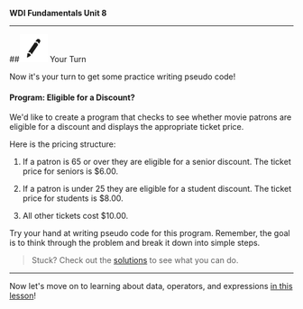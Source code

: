 **WDI Fundamentals Unit 8**

---

##![Your Turn](../assets/exercise.png) Your Turn

Now it's your turn to get some practice writing pseudo code!

#### Program: Eligible for a Discount?

We'd like to create a program that checks to see whether movie patrons are eligible for a discount and displays the appropriate ticket price.

Here is the pricing structure:

1. If a patron is 65 or over they are eligible for a senior discount. The ticket price for seniors is $6.00.

2. If a patron is under 25 they are eligible for a student discount. The ticket price for students is $8.00.

3. All other tickets cost $10.00.

Try your hand at writing pseudo code for this program. Remember, the goal is to think through the problem and break it down into simple steps.


> Stuck? Check out the [solutions](../exercise-solutions.md) to see what you can do.


---

Now let's move on to learning about data, operators, and expressions [in this lesson](04_lesson.md)!
